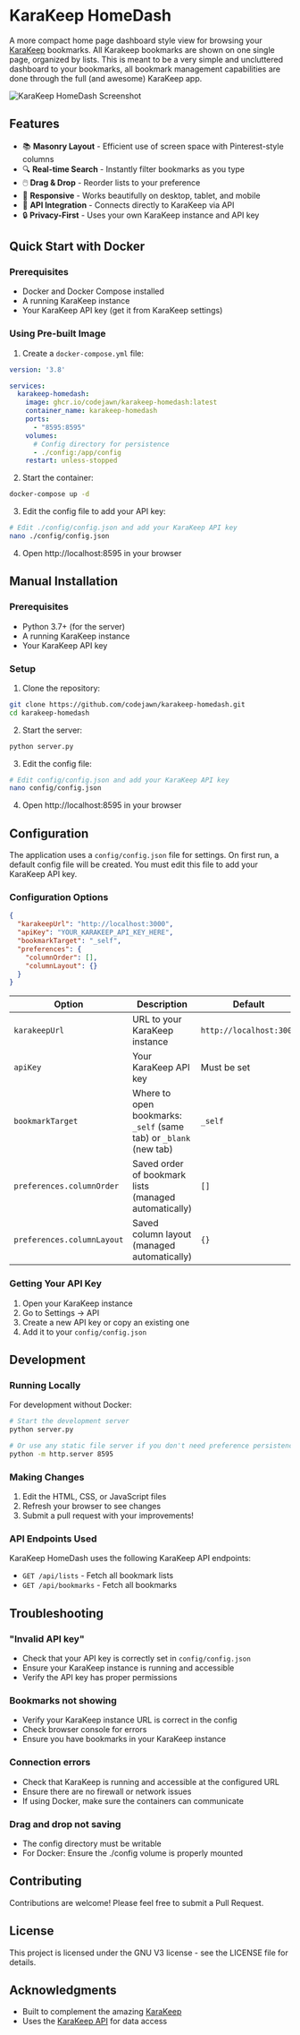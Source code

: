 # KaraKeep HomeDash

A more compact home page dashboard style view for browsing your [KaraKeep](https://github.com/karakeep-app/karakeep) bookmarks. All Karakeep bookmarks are shown on one single page, organized by lists. This is meant to be a very simple and uncluttered dashboard to your bookmarks, all bookmark management capabilities are done through the full (and awesome) KaraKeep app.

![KaraKeep HomeDash Screenshot](screenshot.png)

## Features

- 📚 **Masonry Layout** - Efficient use of screen space with Pinterest-style columns
- 🔍 **Real-time Search** - Instantly filter bookmarks as you type
- 🖱️ **Drag & Drop** - Reorder lists to your preference
- 📱 **Responsive** - Works beautifully on desktop, tablet, and mobile
- 🔌 **API Integration** - Connects directly to KaraKeep via API
- 🔒 **Privacy-First** - Uses your own KaraKeep instance and API key

## Quick Start with Docker

### Prerequisites
- Docker and Docker Compose installed
- A running KaraKeep instance
- Your KaraKeep API key (get it from KaraKeep settings)

### Using Pre-built Image

1. Create a `docker-compose.yml` file:

```yaml
version: '3.8'

services:
  karakeep-homedash:
    image: ghcr.io/codejawn/karakeep-homedash:latest
    container_name: karakeep-homedash
    ports:
      - "8595:8595"
    volumes:
      # Config directory for persistence
      - ./config:/app/config
    restart: unless-stopped
```

2. Start the container:
```bash
docker-compose up -d
```

3. Edit the config file to add your API key:
```bash
# Edit ./config/config.json and add your KaraKeep API key
nano ./config/config.json
```

4. Open http://localhost:8595 in your browser

## Manual Installation

### Prerequisites
- Python 3.7+ (for the server)
- A running KaraKeep instance
- Your KaraKeep API key

### Setup

1. Clone the repository:
```bash
git clone https://github.com/codejawn/karakeep-homedash.git
cd karakeep-homedash
```

2. Start the server:
```bash
python server.py
```

3. Edit the config file:
```bash
# Edit config/config.json and add your KaraKeep API key
nano config/config.json
```

4. Open http://localhost:8595 in your browser

## Configuration

The application uses a `config/config.json` file for settings. On first run, a default config file will be created. You must edit this file to add your KaraKeep API key.

### Configuration Options

```json
{
  "karakeepUrl": "http://localhost:3000",
  "apiKey": "YOUR_KARAKEEP_API_KEY_HERE",
  "bookmarkTarget": "_self",
  "preferences": {
    "columnOrder": [],
    "columnLayout": {}
  }
}
```

| Option | Description | Default | Required |
|--------|-------------|---------|----------|
| `karakeepUrl` | URL to your KaraKeep instance | `http://localhost:3000` | Yes |
| `apiKey` | Your KaraKeep API key | Must be set | Yes |
| `bookmarkTarget` | Where to open bookmarks: `_self` (same tab) or `_blank` (new tab) | `_self` | No |
| `preferences.columnOrder` | Saved order of bookmark lists (managed automatically) | `[]` | No |
| `preferences.columnLayout` | Saved column layout (managed automatically) | `{}` | No |

### Getting Your API Key

1. Open your KaraKeep instance
2. Go to Settings → API
3. Create a new API key or copy an existing one
4. Add it to your `config/config.json`

## Development

### Running Locally

For development without Docker:

```bash
# Start the development server
python server.py

# Or use any static file server if you don't need preference persistence
python -m http.server 8595
```

### Making Changes

1. Edit the HTML, CSS, or JavaScript files
2. Refresh your browser to see changes
3. Submit a pull request with your improvements!

### API Endpoints Used

KaraKeep HomeDash uses the following KaraKeep API endpoints:
- `GET /api/lists` - Fetch all bookmark lists
- `GET /api/bookmarks` - Fetch all bookmarks

## Troubleshooting

### "Invalid API key"
- Check that your API key is correctly set in `config/config.json`
- Ensure your KaraKeep instance is running and accessible
- Verify the API key has proper permissions

### Bookmarks not showing
- Verify your KaraKeep instance URL is correct in the config
- Check browser console for errors
- Ensure you have bookmarks in your KaraKeep instance

### Connection errors
- Check that KaraKeep is running and accessible at the configured URL
- Ensure there are no firewall or network issues
- If using Docker, make sure the containers can communicate

### Drag and drop not saving
- The config directory must be writable
- For Docker: Ensure the ./config volume is properly mounted

## Contributing

Contributions are welcome! Please feel free to submit a Pull Request.

## License

This project is licensed under the GNU V3 license - see the LICENSE file for details.

## Acknowledgments

- Built to complement the amazing [KaraKeep](https://github.com/karakeep-app/karakeep)
- Uses the [KaraKeep API](https://docs.karakeep.app/API/karakeep-api) for data access